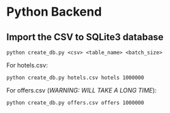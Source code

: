 # Python Backend

## Import the CSV to SQLite3 database

```
python create_db.py <csv> <table_name> <batch_size>
```

For hotels.csv:
```
python create_db.py hotels.csv hotels 1000000
```

For offers.csv (*WARNING: WILL TAKE A LONG TIME*):
```
python create_db.py offers.csv offers 1000000
```